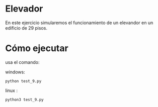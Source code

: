 # Elevador
En este ejercicio simularemos el funcionamiento de un elevandor en un edificio de 29 pisos.
# Cómo ejecutar
usa el comando: 

windows: 
```
python test_9.py
```
linux : 
```
python3 test_9.py

```
